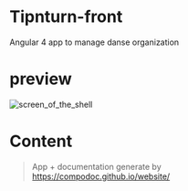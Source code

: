 # Tipnturn-front
Angular 4 app to manage danse organization

# preview #
![screen_of_the_shell](http://jenaye.fr/tipnturn-preview.png)

# Content #

> App + documentation generate by https://compodoc.github.io/website/
